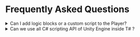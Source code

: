 # Frequently Asked Questions



<details>

<summary>Can I add logic blocks or a custom script to the Player? </summary>

Currently, you cannot add scripts to the player. In the next update, the entire player hierarchy will be exposed, allowing you to add any needed scripts. However, you will not be able to reorder or delete elements, as this impacts our core code.

</details>

<details>

<summary>Can we use all C# scripting API of Unity Engine inside T# ?</summary>



</details>
